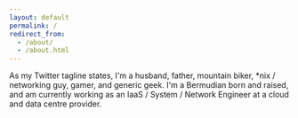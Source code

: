 ```yaml
---
layout: default
permalink: /
redirect_from: 
  - /about/
  - /about.html
---
```


As my Twitter tagline states, I'm a husband, father, mountain biker, \*nix / 
networking guy, gamer, and generic geek.  I'm a Bermudian born and raised, and
am currently working as an IaaS / System / Network Engineer at a cloud and data
centre provider.
